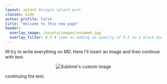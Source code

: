 ```yaml
---
layout: splash #single splash post
classes: wide
author_profile: false
title: "Welcome to this new page"
header:
  overlay_image: /assets/images/unnamed.jpg
  overlay_filter: 0.5 # same as adding an opacity of 0.5 to a black background
---
```


Illl try to write everything on MD. Here I'll insert an image and then continue with text.

<p align="center">
  <img src="https://github.com/nipnipj/nipnipj.github.io/blob/master/assets/images/unnamed.jpg?raw=true" alt="Sublime's custom image"/>
</p>

continuing the text.



